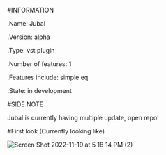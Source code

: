 #INFORMATION


.Name: Jubal

.Version: alpha

.Type: vst plugin

.Number of features: 1

.Features include: simple eq

.State: in development


#SIDE NOTE


Jubal is currently having multiple update, open repo!

#First look (Currently looking like)


![Screen Shot 2022-11-19 at 5 18 14 PM (2)](https://user-images.githubusercontent.com/101422810/202873621-9d150613-4d5c-42e3-9a6b-f77a1960176c.png)


